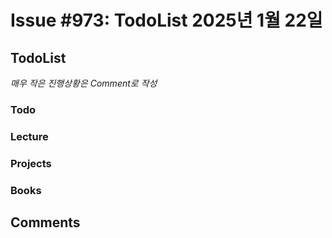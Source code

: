 # Issue #973: TodoList 2025년 1월 22일

## TodoList

*매우 작은 진행상황은 Comment로 작성*

### Todo  

### Lecture

### Projects

### Books


## Comments

